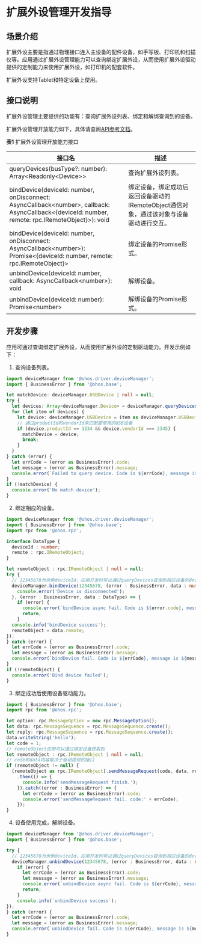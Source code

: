 # 扩展外设管理开发指导


## 场景介绍

扩展外设主要是指通过物理接口连入主设备的配件设备，如手写板、打印机和扫描仪等。应用通过扩展外设管理能力可以查询绑定扩展外设，从而使用扩展外设驱动提供的定制能力来使用扩展外设，如打印机的配套软件。

扩展外设支持Tablet和特定设备上使用。


## 接口说明

扩展外设管理主要提供的功能有：查询扩展外设列表、绑定和解绑查询到的设备。

扩展外设管理开放能力如下，具体请查阅[API参考文档](../reference/apis-driverdevelopment-kit/js-apis-driver-deviceManager.md)。

**表1** 扩展外设管理开放能力接口

| 接口名                                                                                                                                                      | 描述                                                                                    |
| ----------------------------------------------------------------------------------------------------------------------------------------------------------- | --------------------------------------------------------------------------------------- |
| queryDevices(busType?: number): Array&lt;Readonly&lt;Device&gt;&gt;                                                                                         | 查询扩展外设列表。                                                                       |
| bindDevice(deviceId: number, onDisconnect: AsyncCallback&lt;number&gt;, callback: AsyncCallback&lt;{deviceId: number, remote: rpc.IRemoteObject}&gt;): void | 绑定设备，绑定成功后返回设备驱动的IRemoteObject通信对象，通过该对象与设备驱动进行交互。 |
| bindDevice(deviceId: number, onDisconnect: AsyncCallback&lt;number&gt;): Promise&lt;{deviceId: number, remote: rpc.IRemoteObject}&gt;                       | 绑定设备的Promise形式。                                                                 |
| unbindDevice(deviceId: number, callback: AsyncCallback&lt;number&gt;): void                                                                                 | 解绑设备。                                                                              |
| unbindDevice(deviceId: number): Promise&lt;number&gt;                                                                                                       | 解绑设备的Promise形式。                                                                              |


## 开发步骤

应用可通过查询绑定扩展外设，从而使用扩展外设的定制驱动能力。开发示例如下：


1. 查询设备列表。

  ```ts
  import deviceManager from '@ohos.driver.deviceManager';
  import { BusinessError } from '@ohos.base';

  let matchDevice: deviceManager.USBDevice | null = null;
  try {
    let devices: Array<deviceManager.Device> = deviceManager.queryDevices(deviceManager.BusType.USB);
    for (let item of devices) {
      let device: deviceManager.USBDevice = item as deviceManager.USBDevice;
      // 通过productId和vendorId来匹配要使用的USB设备
      if (device.productId == 1234 && device.vendorId === 2345) {
        matchDevice = device;
        break;
      }
    }
  } catch (error) {
    let errCode = (error as BusinessError).code;
    let message = (error as BusinessError).message;
    console.error(`Failed to query device. Code is ${errCode}, message is ${message}`);
  }
  if (!matchDevice) {
    console.error('No match device');
  }
  ```

2. 绑定相应的设备。

  ```ts
  import deviceManager from '@ohos.driver.deviceManager';
  import { BusinessError } from '@ohos.base';
  import rpc from '@ohos.rpc';

  interface DataType {
    deviceId : number;
    remote : rpc.IRemoteObject;
  }

  let remoteObject : rpc.IRemoteObject | null = null;
  try {
    // 12345678为示例deviceId，应用开发时可以通过queryDevices查询到相应设备的deviceId作为入参
    deviceManager.bindDevice(12345678, (error : BusinessError, data : number) => {
      console.error('Device is disconnected');
    }, (error : BusinessError, data : DataType) => {
      if (error) {
        console.error(`bindDevice async fail. Code is ${error.code}, message is ${error.message}`);
        return;
      }
    console.info('bindDevice success');
    remoteObject = data.remote;
  });
  } catch (error) {
    let errCode = (error as BusinessError).code;
    let message = (error as BusinessError).message;
    console.error(`bindDevice fail. Code is ${errCode}, message is ${message}`);
  }
  if (!remoteObject) {
    console.error('Bind device failed');
  }
  ```

3. 绑定成功后使用设备驱动能力。

  ```ts
  import { BusinessError } from '@ohos.base';
  import rpc from '@ohos.rpc';

  let option: rpc.MessageOption = new rpc.MessageOption();
  let data: rpc.MessageSequence = rpc.MessageSequence.create();
  let reply: rpc.MessageSequence = rpc.MessageSequence.create();
  data.writeString('hello');
  let code = 1;
  // remoteObject应用可以通过绑定设备获取到
  let remoteObject : rpc.IRemoteObject | null = null;
  // code和data内容取决于驱动提供的接口
  if (remoteObject != null) {
    (remoteObject as rpc.IRemoteObject).sendMessageRequest(code, data, reply, option)
      .then(() => {
        console.info('sendMessageRequest finish.');
      }).catch((error : BusinessError) => {
        let errCode = (error as BusinessError).code;
        console.error('sendMessageRequest fail. code:' + errCode);
      });
  }
  ```

4. 设备使用完成，解绑设备。

  ```ts
  import deviceManager from '@ohos.driver.deviceManager';
  import { BusinessError } from '@ohos.base';

  try {
    // 12345678为示例deviceId，应用开发时可以通过queryDevices查询到相应设备的deviceId作为入参
    deviceManager.unbindDevice(12345678, (error : BusinessError, data : number) => {
      if (error) {
        let errCode = (error as BusinessError).code;
        let message = (error as BusinessError).message;
        console.error(`unbindDevice async fail. Code is ${errCode}, message is ${message}`);
        return;
      }
      console.info(`unbindDevice success`);
  });
  } catch (error) {
    let errCode = (error as BusinessError).code;
    let message = (error as BusinessError).message;
    console.error(`unbindDevice fail. Code is ${errCode}, message is ${message}`);
  }
  ```
